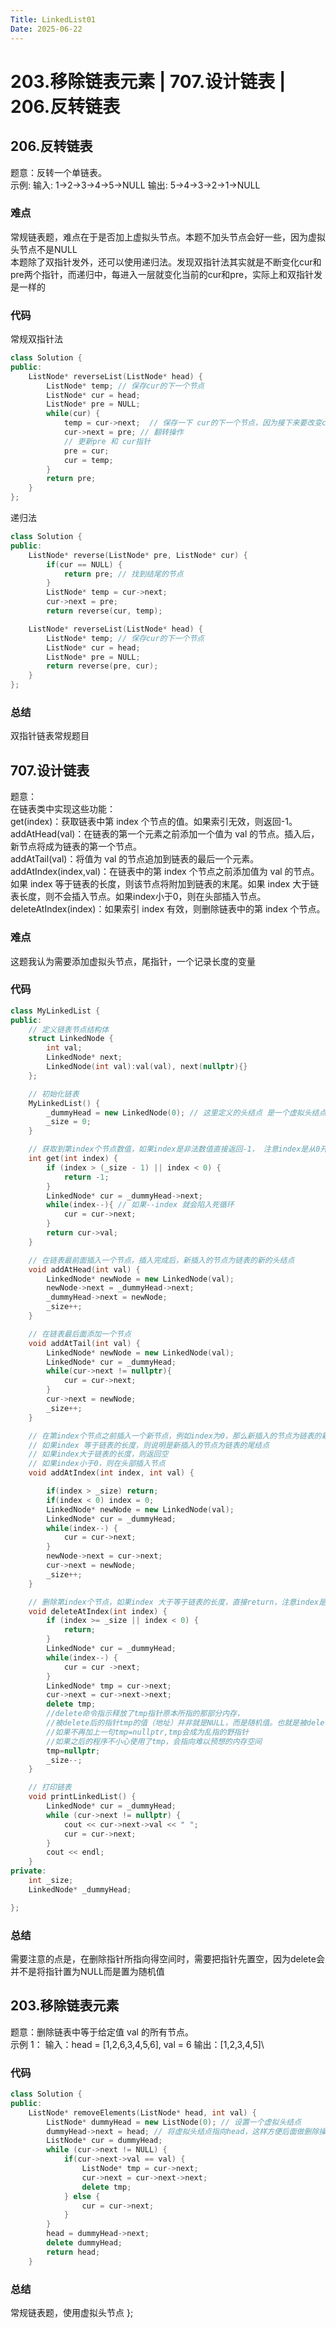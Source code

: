 ```yaml
---
Title: LinkedList01
Date: 2025-06-22
---
```

# 203.移除链表元素 | 707.设计链表 | 206.反转链表
## 206.反转链表
题意：反转一个单链表。\
示例: 输入: 1->2->3->4->5->NULL 输出: 5->4->3->2->1->NULL
### 难点
常规链表题，难点在于是否加上虚拟头节点。本题不加头节点会好一些，因为虚拟头节点不是NULL\
本题除了双指针发外，还可以使用递归法。发现双指针法其实就是不断变化cur和pre两个指针，而递归中，每进入一层就变化当前的cur和pre，实际上和双指针发是一样的
### 代码
常规双指针法
~~~C++
class Solution {
public:
    ListNode* reverseList(ListNode* head) {
        ListNode* temp; // 保存cur的下一个节点
        ListNode* cur = head;
        ListNode* pre = NULL;
        while(cur) {
            temp = cur->next;  // 保存一下 cur的下一个节点，因为接下来要改变cur->next
            cur->next = pre; // 翻转操作
            // 更新pre 和 cur指针
            pre = cur;
            cur = temp;
        }
        return pre;
    }
};
~~~
递归法
~~~C++
class Solution {
public:
    ListNode* reverse(ListNode* pre, ListNode* cur) {
        if(cur == NULL) {
            return pre; // 找到结尾的节点
        }
        ListNode* temp = cur->next;
        cur->next = pre;
        return reverse(cur, temp);

    ListNode* reverseList(ListNode* head) {
        ListNode* temp; // 保存cur的下一个节点
        ListNode* cur = head;
        ListNode* pre = NULL;
        return reverse(pre, cur);
    }
};
~~~
### 总结
双指针链表常规题目
## 707.设计链表
题意：\
在链表类中实现这些功能：\
get(index)：获取链表中第 index 个节点的值。如果索引无效，则返回-1。\
addAtHead(val)：在链表的第一个元素之前添加一个值为 val 的节点。插入后，新节点将成为链表的第一个节点。\
addAtTail(val)：将值为 val 的节点追加到链表的最后一个元素。\
addAtIndex(index,val)：在链表中的第 index 个节点之前添加值为 val  的节点。如果 index 等于链表的长度，则该节点将附加到链表的末尾。如果 index 大于链表长度，则不会插入节点。如果index小于0，则在头部插入节点。\
deleteAtIndex(index)：如果索引 index 有效，则删除链表中的第 index 个节点。
### 难点
这题我认为需要添加虚拟头节点，尾指针，一个记录长度的变量
### 代码
~~~c++
class MyLinkedList {
public:
    // 定义链表节点结构体
    struct LinkedNode {
        int val;
        LinkedNode* next;
        LinkedNode(int val):val(val), next(nullptr){}
    };

    // 初始化链表
    MyLinkedList() {
        _dummyHead = new LinkedNode(0); // 这里定义的头结点 是一个虚拟头结点，而不是真正的链表头结点
        _size = 0;
    }

    // 获取到第index个节点数值，如果index是非法数值直接返回-1， 注意index是从0开始的，第0个节点就是头结点
    int get(int index) {
        if (index > (_size - 1) || index < 0) {
            return -1;
        }
        LinkedNode* cur = _dummyHead->next;
        while(index--){ // 如果--index 就会陷入死循环
            cur = cur->next;
        }
        return cur->val;
    }

    // 在链表最前面插入一个节点，插入完成后，新插入的节点为链表的新的头结点
    void addAtHead(int val) {
        LinkedNode* newNode = new LinkedNode(val);
        newNode->next = _dummyHead->next;
        _dummyHead->next = newNode;
        _size++;
    }

    // 在链表最后面添加一个节点
    void addAtTail(int val) {
        LinkedNode* newNode = new LinkedNode(val);
        LinkedNode* cur = _dummyHead;
        while(cur->next != nullptr){
            cur = cur->next;
        }
        cur->next = newNode;
        _size++;
    }

    // 在第index个节点之前插入一个新节点，例如index为0，那么新插入的节点为链表的新头节点。
    // 如果index 等于链表的长度，则说明是新插入的节点为链表的尾结点
    // 如果index大于链表的长度，则返回空
    // 如果index小于0，则在头部插入节点
    void addAtIndex(int index, int val) {

        if(index > _size) return;
        if(index < 0) index = 0;        
        LinkedNode* newNode = new LinkedNode(val);
        LinkedNode* cur = _dummyHead;
        while(index--) {
            cur = cur->next;
        }
        newNode->next = cur->next;
        cur->next = newNode;
        _size++;
    }

    // 删除第index个节点，如果index 大于等于链表的长度，直接return，注意index是从0开始的
    void deleteAtIndex(int index) {
        if (index >= _size || index < 0) {
            return;
        }
        LinkedNode* cur = _dummyHead;
        while(index--) {
            cur = cur ->next;
        }
        LinkedNode* tmp = cur->next;
        cur->next = cur->next->next;
        delete tmp;
        //delete命令指示释放了tmp指针原本所指的那部分内存，
        //被delete后的指针tmp的值（地址）并非就是NULL，而是随机值。也就是被delete后，
        //如果不再加上一句tmp=nullptr,tmp会成为乱指的野指针
        //如果之后的程序不小心使用了tmp，会指向难以预想的内存空间
        tmp=nullptr;
        _size--;
    }

    // 打印链表
    void printLinkedList() {
        LinkedNode* cur = _dummyHead;
        while (cur->next != nullptr) {
            cout << cur->next->val << " ";
            cur = cur->next;
        }
        cout << endl;
    }
private:
    int _size;
    LinkedNode* _dummyHead;

};
~~~
### 总结
需要注意的点是，在删除指针所指向得空间时，需要把指针先置空，因为delete会并不是将指针置为NULL而是置为随机值
## 203.移除链表元素
题意：删除链表中等于给定值 val 的所有节点。\
示例 1： 输入：head = [1,2,6,3,4,5,6], val = 6 输出：[1,2,3,4,5]\
### 代码
~~~C++
class Solution {
public:
    ListNode* removeElements(ListNode* head, int val) {
        ListNode* dummyHead = new ListNode(0); // 设置一个虚拟头结点
        dummyHead->next = head; // 将虚拟头结点指向head，这样方便后面做删除操作
        ListNode* cur = dummyHead;
        while (cur->next != NULL) {
            if(cur->next->val == val) {
                ListNode* tmp = cur->next;
                cur->next = cur->next->next;
                delete tmp;
            } else {
                cur = cur->next;
            }
        }
        head = dummyHead->next;
        delete dummyHead;
        return head;
    }
~~~
### 总结
常规链表题，使用虚拟头节点
};
